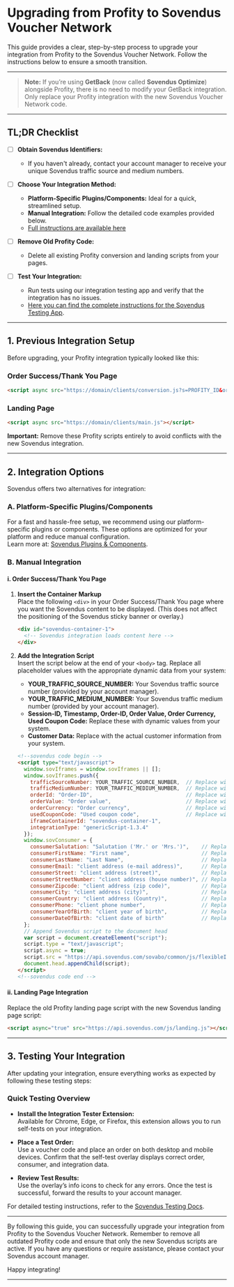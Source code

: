 # Upgrading from Profity to Sovendus Voucher Network

This guide provides a clear, step-by-step process to upgrade your integration from Profity to the Sovendus Voucher Network. Follow the instructions below to ensure a smooth transition.



---

> **Note:** If you’re using **GetBack** (now called **Sovendus Optimize**) alongside Profity, there is no need to modify your GetBack integration. Only replace your Profity integration with the new Sovendus Voucher Network code.

---

## TL;DR Checklist

- [ ] **Obtain Sovendus Identifiers:**  
  - If you haven't already, contact your account manager to receive your unique Sovendus traffic source and medium numbers.

- [ ] **Choose Your Integration Method:**  
  - **Platform-Specific Plugins/Components:** Ideal for a quick, streamlined setup.
  - **Manual Integration:** Follow the detailed code examples provided below.  
  - [Full instructions are available here](https://developer-hub.sovendus.com/Voucher-Network-Checkout-Benefits/Web-Integration)

- [ ] **Remove Old Profity Code:**  
  - Delete all existing Profity conversion and landing scripts from your pages.

- [ ] **Test Your Integration:**  
  - Run tests using our integration testing app and verify that the integration has no issues.
  - [Here you can find the complete instructions for the Sovendus Testing App](https://developer-hub.sovendus.com/Voucher-Network-Checkout-Benefits/Integration-Tester/VN).

---

## 1. Previous Integration Setup

Before upgrading, your Profity integration typically looked like this:

### Order Success/Thank You Page

```html
<script async src="https://domain/clients/conversion.js?s=PROFITY_ID&ordervalue=%orderValue%&ordernumber=%orderNumber%&vouchercode=%voucherCode%"></script>
```

### Landing Page

```html
<script async src="https://domain/clients/main.js"></script>
```

**Important:** Remove these Profity scripts entirely to avoid conflicts with the new Sovendus integration.

---

## 2. Integration Options

Sovendus offers two alternatives for integration:

### A. Platform-Specific Plugins/Components

For a fast and hassle-free setup, we recommend using our platform-specific plugins or components. These options are optimized for your platform and reduce manual configuration.  
Learn more at: [Sovendus Plugins & Components](https://developer-hub.sovendus.com/Voucher-Network-Checkout-Benefits/Web-Integration).

### B. Manual Integration

#### i. Order Success/Thank You Page

1. **Insert the Container Markup**  
   Place the following `<div>` in your Order Success/Thank You page where you want the Sovendus content to be displayed. (This does not affect the positioning of the Sovendus sticky banner or overlay.)

   ```html
   <div id="sovendus-container-1">
     <!-- Sovendus integration loads content here -->
   </div>
   ```

2. **Add the Integration Script**  
   Insert the script below at the end of your `<body>` tag. Replace all placeholder values with the appropriate dynamic data from your system:

   - **YOUR_TRAFFIC_SOURCE_NUMBER:** Your Sovendus traffic source number (provided by your account manager).
   - **YOUR_TRAFFIC_MEDIUM_NUMBER:** Your Sovendus traffic medium number (provided by your account manager).
   - **Session-ID, Timestamp, Order-ID, Order Value, Order Currency, Used Coupon Code:** Replace these with dynamic values from your system.
   - **Customer Data:** Replace with the actual customer information from your system.

   ```html
   <!--sovendus code begin -->
   <script type="text/javascript">
     window.sovIframes = window.sovIframes || [];
     window.sovIframes.push({
       trafficSourceNumber: YOUR_TRAFFIC_SOURCE_NUMBER,  // Replace with your Sovendus traffic source number
       trafficMediumNumber: YOUR_TRAFFIC_MEDIUM_NUMBER,  // Replace with your Sovendus traffic medium number
       orderId: "Order-ID",                              // Replace with your dynamic order ID
       orderValue: "Order value",                        // Replace with your dynamic order value
       orderCurrency: "Order currency",                  // Replace with the currency code (e.g., "EUR")
       usedCouponCode: "Used coupon code",               // Replace with the coupon code if applicable
       iframeContainerId: "sovendus-container-1",
       integrationType: "genericScript-1.3.4"
     });
     window.sovConsumer = {
       consumerSalutation: "Salutation ('Mr.' or 'Mrs.')",    // Replace with customer salutation
       consumerFirstName: "First name",                       // Replace with customer first name
       consumerLastName: "Last Name",                         // Replace with customer last name
       consumerEmail: "client address (e-mail address)",      // Replace with customer email address
       consumerStreet: "client address (street)",             // Replace with street name
       consumerStreetNumber: "client address (house number)", // Replace with house number
       consumerZipcode: "client address (zip code)",          // Replace with postal code
       consumerCity: "client address (city)",                 // Replace with city name
       consumerCountry: "client address (Country)",           // Replace with country name
       consumerPhone: "client phone number",                  // Replace with customer phone number
       consumerYearOfBirth: "client year of birth",           // Replace with customer's birth year
       consumerDateOfBirth: "client date of birth"            // Replace with customer's full date of birth
     };
     // Append Sovendus script to the document head
     var script = document.createElement("script");
     script.type = "text/javascript";
     script.async = true;
     script.src = "https://api.sovendus.com/sovabo/common/js/flexibleIframe.js";
     document.head.appendChild(script);
   </script>
   <!--sovendus code end -->
   ```

#### ii. Landing Page Integration

Replace the old Profity landing page script with the new Sovendus landing page script:

```html
<script async="true" src="https://api.sovendus.com/js/landing.js"></script>
```

---

## 3. Testing Your Integration

After updating your integration, ensure everything works as expected by following these testing steps:

### Quick Testing Overview

- **Install the Integration Tester Extension:**  
  Available for Chrome, Edge, or Firefox, this extension allows you to run self-tests on your integration.

- **Place a Test Order:**  
  Use a voucher code and place an order on both desktop and mobile devices. Confirm that the self-test overlay displays correct order, consumer, and integration data.

- **Review Test Results:**  
  Use the overlay’s info icons to check for any errors. Once the test is successful, forward the results to your account manager.

For detailed testing instructions, refer to the [Sovendus Testing Docs](https://developer-hub.sovendus.com/Voucher-Network-Checkout-Benefits/Integration-Tester/VN).

---

By following this guide, you can successfully upgrade your integration from Profity to the Sovendus Voucher Network. Remember to remove all outdated Profity code and ensure that only the new Sovendus scripts are active. If you have any questions or require assistance, please contact your Sovendus account manager.

Happy integrating!

---
